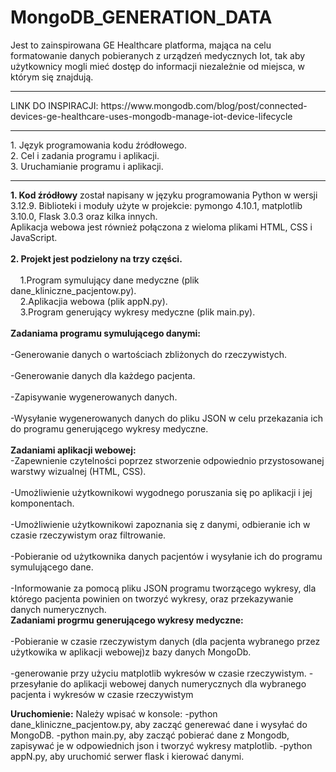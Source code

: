 # MongoDB_GENERATION_DATA
Jest to zainspirowana GE Healthcare platforma, mająca na celu formatowanie danych pobieranych z urządzeń medycznych Iot, tak aby użytkownicy mogli mieć dostęp do informacji niezależnie od miejsca, w którym się znajdują.<br>
<hr>
LINK DO INSPIRACJI:
https://www.mongodb.com/blog/post/connected-devices-ge-healthcare-uses-mongodb-manage-iot-device-lifecycle
<hr>
 1. Język programowania kodu źródłowego.<br>
 2. Cel i zadania programu i aplikacji.<br>
 3. Uruchamianie programu i aplikacji.
<hr>

<b>1. Kod źródłowy</b> został napisany w języku programowania Python w wersji 3.12.9.
Biblioteki i moduły użyte w projekcie: pymongo 4.10.1, matplotlib 3.10.0, Flask 3.0.3 oraz kilka innych.<br>
Aplikacja webowa jest również połączona z wieloma plikami HTML, CSS i JavaScript.
<br><br>
<b>2. Projekt jest podzielony na trzy części.</b><br><br>
&nbsp;&nbsp;&nbsp;&nbsp;1.Program symulujący dane medyczne  (plik dane_kliniczne_pacjentow.py).<br>
&nbsp;&nbsp;&nbsp;&nbsp;2.Aplikacjia webowa (plik appN.py).<br>
&nbsp;&nbsp;&nbsp;&nbsp;3.Program generujący wykresy medyczne (plik main.py).<br><br>
<b>Zadaniama programu symulującego danymi:</b><br><br>
-Generowanie danych o wartościach zbliżonych do rzeczywistych.<br><br>
-Generowanie danych dla każdego pacjenta.<br><br>
-Zapisywanie wygenerowanych danych.<br><br>
-Wysyłanie wygenerowanych danych do pliku JSON w celu przekazania ich do programu generującego wykresy medyczne.<br><br>
<b>Zadaniami aplikacji webowej:</b><br>
-Zapewnienie czytelności poprzez stworzenie odpowiednio przystosowanej warstwy wizualnej (HTML, CSS). <br><br>
-Umożliwienie użytkownikowi wygodnego poruszania się po aplikacji i jej komponentach.<br><br>
-Umożliwienie użytkownikowi zapoznania się z danymi, odbieranie ich w czasie rzeczywistym oraz filtrowanie.<br><br>
-Pobieranie od użytkownika danych pacjentów i wysyłanie ich do programu symulującego dane.<br><br>
-Informowanie za pomocą pliku JSON programu tworzącego wykresy, dla którego pacjenta powinien on tworzyć wykresy, oraz przekazywanie danych numerycznych.<br>
<b>Zadaniami progrmu generującego wykresy medyczne:</b><br><br>
-Pobieranie  w czasie rzeczywistym danych (dla pacjenta wybranego przez użytkowika w aplikacji webowej)z bazy danych MongoDb.<br><br>
-generowanie przy użyciu matplotlib wykresów w czasie rzeczywistym.
-przesyłanie do aplikacji webowej danych numerycznych dla wybranego pacjenta i wykresów w czasie rzeczywistym 



<b>Uruchomienie:</b>
Należy wpisać w konsole: 
-python dane_kliniczne_pacjentow.py, aby zacząć generewać dane i wysyłać do MongoDB.
-python main.py, aby zacząć pobierać dane z Mongodb, zapisywać je  w odpowiednich json i tworzyć wykresy matplotlib.
-python appN.py, aby uruchomić serwer flask i kierować danymi.



